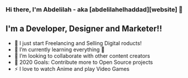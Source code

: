 ### Hi there, I'm Abdelilah - aka [abdelilahelhaddad][website] 👋

## I'm a Developer, Designer and Marketer!!

- 🔭 I just start Freelancing and Selling Digital roducts!
- 🌱 I’m currently learning everything 🤣
- 👯 I’m looking to collaborate with other content creators
- 🥅 2020 Goals: Contribute more to Open Source projects
- ⚡ I love to watch Anime and play Video Games
